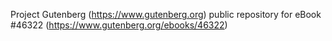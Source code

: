 Project Gutenberg (https://www.gutenberg.org) public repository for eBook #46322 (https://www.gutenberg.org/ebooks/46322)
